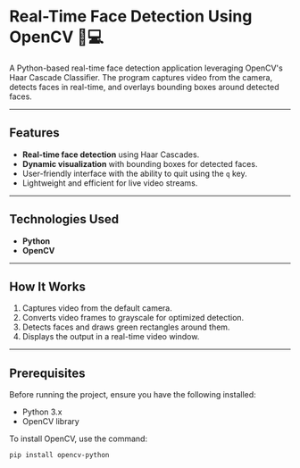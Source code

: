 # Real-Time Face Detection Using OpenCV 🎥💻

A Python-based real-time face detection application leveraging OpenCV's Haar Cascade Classifier. The program captures video from the camera, detects faces in real-time, and overlays bounding boxes around detected faces.

---

## Features

- **Real-time face detection** using Haar Cascades.
- **Dynamic visualization** with bounding boxes for detected faces.
- User-friendly interface with the ability to quit using the `q` key.
- Lightweight and efficient for live video streams.

---

## Technologies Used

- **Python**
- **OpenCV**

---

## How It Works

1. Captures video from the default camera.
2. Converts video frames to grayscale for optimized detection.
3. Detects faces and draws green rectangles around them.
4. Displays the output in a real-time video window.

---

## Prerequisites

Before running the project, ensure you have the following installed:

- Python 3.x
- OpenCV library

To install OpenCV, use the command:

```bash
pip install opencv-python
